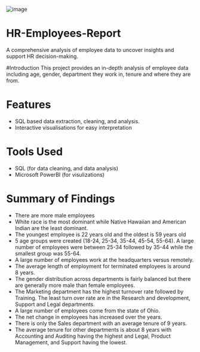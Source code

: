 ![image](https://github.com/user-attachments/assets/54c4b910-cda4-4f79-be4b-a60a72e6da23)

# HR-Employees-Report
A comprehensive analysis of employee data to uncover insights and support HR decision-making.

#Introduction
This project provides an in-depth analysis of employee data including age, gender, department they work in, tenure and where they are from.

# Features
  - SQL based data extraction, cleaning, and analysis.
  - Interactive visualisations for easy interpretation

# Tools Used
  - SQL (for data cleaning, and data analysis)
  - Microsoft PowerBI (for visulizations)

# Summary of Findings
 - There are more male employees
 - White race is the most dominant while Native Hawaiian and American Indian are the least dominant.
 - The youngest employee is 22 years old and the oldest is 59 years old
 - 5 age groups were created (18-24, 25-34, 35-44, 45-54, 55-64). A large number of employees were between 25-34 followed by 35-44 while the smallest group was 55-64.
 - A large number of employees work at the headquarters versus remotely.
 - The average length of employment for terminated employees is around 8 years.
 - The gender distribution across departments is fairly balanced but there are generally more male than female employees.
 - The Marketing department has the highest turnover rate followed by Training. The least turn over rate are in the Research and development, Support and Legal 
   departments.
 - A large number of employees come from the state of Ohio.
 - The net change in employees has increased over the years.
 - There is only the Sales department with an average tenure of 9 years.
 - The average tenure for other departments is about 8 years with Accounting and Auditing having the highest and Legal, Product Management, and Support having the       lowest.
